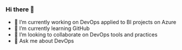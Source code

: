 ### Hi there 🤘

- 🔭 I’m currently working on DevOps applied to BI projects on Azure
- 🌱 I’m currently learning GitHub
- 👯 I’m looking to collaborate on DevOps tools and practices
- 💬 Ask me about DevOps

<!--
**hangar18rip/hangar18rip** is a ✨ _special_ ✨ repository because its `README.md` (this file) appears on your GitHub profile.

Here are some ideas to get you started:

- 🔭 I’m currently working on ...
- 🌱 I’m currently learning ...
- 👯 I’m looking to collaborate on ...
- 🤔 I’m looking for help with ...
- 💬 Ask me about ...
- 📫 How to reach me: ...
- 😄 Pronouns: ...
- ⚡ Fun fact: ...
-->
